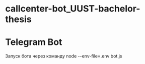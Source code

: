 # callcenter-bot_UUST-bachelor-thesis
# Telegram Bot
Запуск бота через команду node --env-file=.env bot.js
